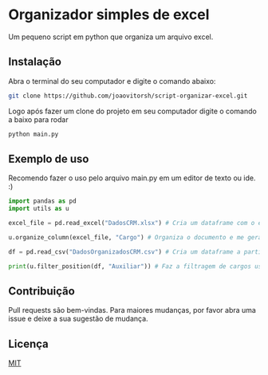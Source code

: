 # Organizador simples de excel

Um pequeno script em python que organiza um arquivo excel.

## Instalação

Abra o terminal do seu computador e digite o comando abaixo:
 
```bash
git clone https://github.com/joaovitorsh/script-organizar-excel.git
```

Logo após fazer um clone do projeto em seu computador digite o comando a baixo para rodar

```bash
python main.py
```

## Exemplo de uso

Recomendo fazer o uso pelo arquivo main.py em um editor de texto ou ide. :)

```python
import pandas as pd
import utils as u

excel_file = pd.read_excel("DadosCRM.xlsx") # Cria um dataframe com o excel original

u.organize_column(excel_file, "Cargo") # Organiza o documento e me gera um documento csv a parte

df = pd.read_csv("DadosOrganizadosCRM.csv") # Cria um dataframe a partir do documento criado

print(u.filter_position(df, "Auxiliar")) # Faz a filtragem de cargos usando um parâmetro de pesquisa e o documento organizado
```

## Contribuição
Pull requests são bem-vindas. Para maiores mudanças, por favor abra uma issue e deixe a sua sugestão de mudança.


## Licença
[MIT](/LICENSE)
